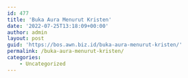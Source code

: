 ```yaml
---
id: 477
title: 'Buka Aura Menurut Kristen'
date: '2022-07-25T13:18:09+00:00'
author: admin
layout: post
guid: 'https://bos.awn.biz.id/buka-aura-menurut-kristen/'
permalink: /buka-aura-menurut-kristen/
categories:
    - Uncategorized
---
```


